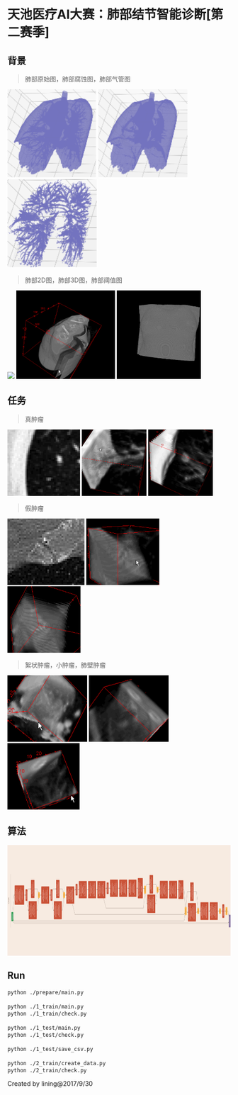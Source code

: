 # 天池医疗AI大赛：肺部结节智能诊断[第二赛季]

## 背景
>肺部原始图，肺部腐蚀图，肺部气管图

<img src="fig/1.png" height="200"/> <img src="fig/2.png" height="200"/> <img src="fig/3.png" height="200"/>

> 肺部2D图，肺部3D图，肺部阈值图

<img src="fig/21.gif" height="200"/> <img src="fig/22.gif" height="200"/> <img src="fig/23.gif" height="200"/>

## 任务
> 真肿瘤

<img src="fig/31.gif" height="150"/> <img src="fig/32.gif" height="150"/> <img src="fig/33.gif" height="150"/>

> 假肿瘤

<img src="fig/41.gif" height="150"/> <img src="fig/42.gif" height="150"/> <img src="fig/43.gif" height="150"/>

> 絮状肿瘤，小肿瘤，肺壁肿瘤

<img src="fig/51.gif" height="150"/> <img src="fig/52.gif" height="150"/> <img src="fig/53.gif" height="150"/>

## 算法
<img src="fig/6.png" height="250"/> 

## Run
```
python ./prepare/main.py

python ./1_train/main.py
python ./1_train/check.py

python ./1_test/main.py
python ./1_test/check.py

python ./1_test/save_csv.py

python ./2_train/create_data.py
python ./2_train/check.py
```

Created by lining@2017/9/30

